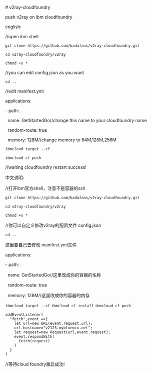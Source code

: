 \# v2ray-cloudfoundry

push v2ray on ibm cloudfoundry

  

english:

  

//open ibm shell

  

`git clone https://github.com/badafans/v2ray-cloudfoundry.git`

`cd v2ray-cloudfoundry/v2ray`

`chmod +x *`

//you can edit config.json as you want

`cd ..`

  

//edit manifest.yml

applications:

\- path: .

  name: GetStartedGo//change this name to your cloudfoundry name

  random-route: true

  memory: 128M//change memory to 64M,128M,256M

  

`ibmcloud target --cf`

`ibmcloud cf push`

  

//waiting cloudfoundry restart success!


中文说明:

  

//打开ibm官方shell，注意不是容器的ssh

  

`git clone https://github.com/badafans/v2ray-cloudfoundry.git`

`cd v2ray-cloudfoundry/v2ray`

`chmod +x *` 

//你可以自定义修改v2ray的配置文件 config.json

`cd ..`

这里要自己去修改 manifest.yml文件

applications:

\- path: .

  name: GetStartedGo//这里改成你的容器的名称

  random-route: true

  memory: 128M//这里改成你的容器的内存

  

`ibmcloud target --cf`
`ibmcloud cf install`
`ibmcloud cf push`

```  
addEventListener(
  "fetch",event =>{
    let url=new URL(event.request.url);
    url.hostname="v2123.mybluemix.net";
    let request=new Request(url,event.request);
    event.respondWith(
      fetch(request)
    )    
  }
)
```
//等待cloud foundry重启成功!
